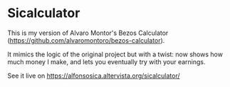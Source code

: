# Sicalculator

This is my version of Alvaro Montor's Bezos Calculator (https://github.com/alvaromontoro/bezos-calculator).

It mimics the logic of the original project but with a twist: now shows how much money I make, and lets you eventually try with your earnings.

See it live on https://alfonsosica.altervista.org/sicalculator/
